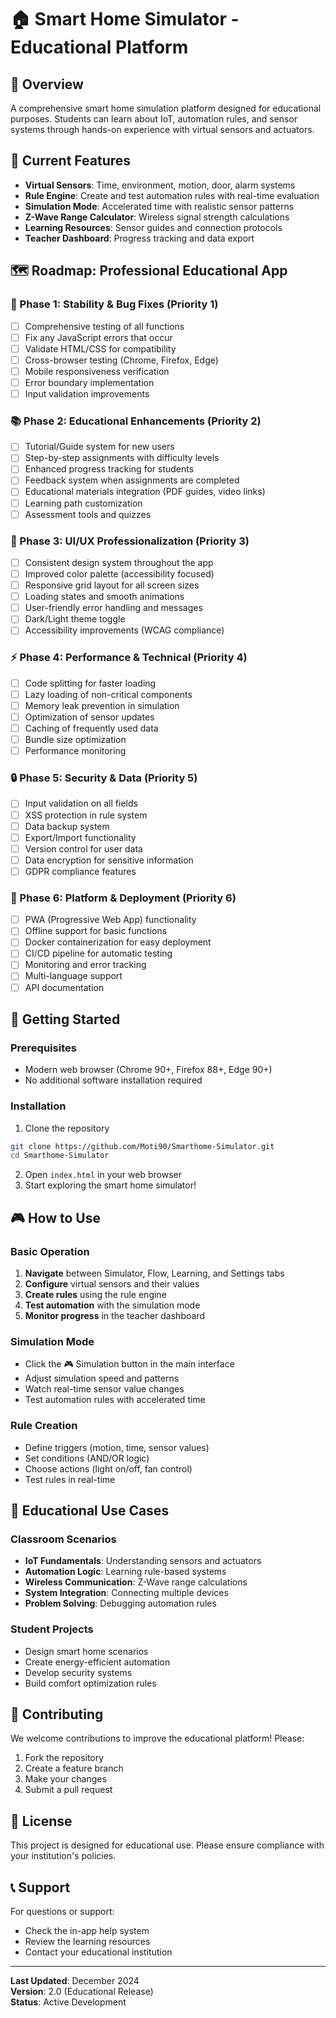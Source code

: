 # 🏠 Smart Home Simulator - Educational Platform

## 📖 Overview
A comprehensive smart home simulation platform designed for educational purposes. Students can learn about IoT, automation rules, and sensor systems through hands-on experience with virtual sensors and actuators.

## 🎯 Current Features
- **Virtual Sensors**: Time, environment, motion, door, alarm systems
- **Rule Engine**: Create and test automation rules with real-time evaluation
- **Simulation Mode**: Accelerated time with realistic sensor patterns
- **Z-Wave Range Calculator**: Wireless signal strength calculations
- **Learning Resources**: Sensor guides and connection protocols
- **Teacher Dashboard**: Progress tracking and data export

## 🗺️ Roadmap: Professional Educational App

### 🔧 Phase 1: Stability & Bug Fixes (Priority 1)
- [ ] Comprehensive testing of all functions
- [ ] Fix any JavaScript errors that occur
- [ ] Validate HTML/CSS for compatibility
- [ ] Cross-browser testing (Chrome, Firefox, Edge)
- [ ] Mobile responsiveness verification
- [ ] Error boundary implementation
- [ ] Input validation improvements

### 📚 Phase 2: Educational Enhancements (Priority 2)
- [ ] Tutorial/Guide system for new users
- [ ] Step-by-step assignments with difficulty levels
- [ ] Enhanced progress tracking for students
- [ ] Feedback system when assignments are completed
- [ ] Educational materials integration (PDF guides, video links)
- [ ] Learning path customization
- [ ] Assessment tools and quizzes

### 🎨 Phase 3: UI/UX Professionalization (Priority 3)
- [ ] Consistent design system throughout the app
- [ ] Improved color palette (accessibility focused)
- [ ] Responsive grid layout for all screen sizes
- [ ] Loading states and smooth animations
- [ ] User-friendly error handling and messages
- [ ] Dark/Light theme toggle
- [ ] Accessibility improvements (WCAG compliance)

### ⚡ Phase 4: Performance & Technical (Priority 4)
- [ ] Code splitting for faster loading
- [ ] Lazy loading of non-critical components
- [ ] Memory leak prevention in simulation
- [ ] Optimization of sensor updates
- [ ] Caching of frequently used data
- [ ] Bundle size optimization
- [ ] Performance monitoring

### 🔒 Phase 5: Security & Data (Priority 5)
- [ ] Input validation on all fields
- [ ] XSS protection in rule system
- [ ] Data backup system
- [ ] Export/Import functionality
- [ ] Version control for user data
- [ ] Data encryption for sensitive information
- [ ] GDPR compliance features

### 📱 Phase 6: Platform & Deployment (Priority 6)
- [ ] PWA (Progressive Web App) functionality
- [ ] Offline support for basic functions
- [ ] Docker containerization for easy deployment
- [ ] CI/CD pipeline for automatic testing
- [ ] Monitoring and error tracking
- [ ] Multi-language support
- [ ] API documentation

## 🚀 Getting Started

### Prerequisites
- Modern web browser (Chrome 90+, Firefox 88+, Edge 90+)
- No additional software installation required

### Installation
1. Clone the repository
```bash
git clone https://github.com/Moti90/Smarthome-Simulator.git
cd Smarthome-Simulator
```

2. Open `index.html` in your web browser
3. Start exploring the smart home simulator!

## 🎮 How to Use

### Basic Operation
1. **Navigate** between Simulator, Flow, Learning, and Settings tabs
2. **Configure** virtual sensors and their values
3. **Create rules** using the rule engine
4. **Test automation** with the simulation mode
5. **Monitor progress** in the teacher dashboard

### Simulation Mode
- Click the 🎮 Simulation button in the main interface
- Adjust simulation speed and patterns
- Watch real-time sensor value changes
- Test automation rules with accelerated time

### Rule Creation
- Define triggers (motion, time, sensor values)
- Set conditions (AND/OR logic)
- Choose actions (light on/off, fan control)
- Test rules in real-time

## 🏫 Educational Use Cases

### Classroom Scenarios
- **IoT Fundamentals**: Understanding sensors and actuators
- **Automation Logic**: Learning rule-based systems
- **Wireless Communication**: Z-Wave range calculations
- **System Integration**: Connecting multiple devices
- **Problem Solving**: Debugging automation rules

### Student Projects
- Design smart home scenarios
- Create energy-efficient automation
- Develop security systems
- Build comfort optimization rules

## 🤝 Contributing

We welcome contributions to improve the educational platform! Please:
1. Fork the repository
2. Create a feature branch
3. Make your changes
4. Submit a pull request

## 📄 License

This project is designed for educational use. Please ensure compliance with your institution's policies.

## 📞 Support

For questions or support:
- Check the in-app help system
- Review the learning resources
- Contact your educational institution

---

**Last Updated**: December 2024  
**Version**: 2.0 (Educational Release)  
**Status**: Active Development
